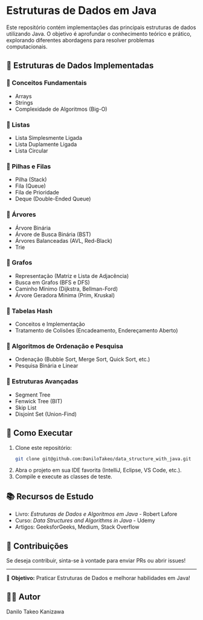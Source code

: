 # Estruturas de Dados em Java

Este repositório contém implementações das principais estruturas de dados utilizando Java. O objetivo é aprofundar o conhecimento teórico e prático, explorando diferentes abordagens para resolver problemas computacionais.

## 📌 Estruturas de Dados Implementadas

### 🔹 Conceitos Fundamentais
- Arrays
- Strings
- Complexidade de Algoritmos (Big-O)

### 🔹 Listas
- Lista Simplesmente Ligada
- Lista Duplamente Ligada
- Lista Circular

### 🔹 Pilhas e Filas
- Pilha (Stack)
- Fila (Queue)
- Fila de Prioridade
- Deque (Double-Ended Queue)

### 🔹 Árvores
- Árvore Binária
- Árvore de Busca Binária (BST)
- Árvores Balanceadas (AVL, Red-Black)
- Trie

### 🔹 Grafos
- Representação (Matriz e Lista de Adjacência)
- Busca em Grafos (BFS e DFS)
- Caminho Mínimo (Dijkstra, Bellman-Ford)
- Árvore Geradora Mínima (Prim, Kruskal)

### 🔹 Tabelas Hash
- Conceitos e Implementação
- Tratamento de Colisões (Encadeamento, Endereçamento Aberto)

### 🔹 Algoritmos de Ordenação e Pesquisa
- Ordenação (Bubble Sort, Merge Sort, Quick Sort, etc.)
- Pesquisa Binária e Linear

### 🔹 Estruturas Avançadas
- Segment Tree
- Fenwick Tree (BIT)
- Skip List
- Disjoint Set (Union-Find)

## 🚀 Como Executar

1. Clone este repositório:
   ```bash
   git clone git@github.com:DaniloTakeo/data_structure_with_java.git
   ```
2. Abra o projeto em sua IDE favorita (IntelliJ, Eclipse, VS Code, etc.).
3. Compile e execute as classes de teste.

## 📚 Recursos de Estudo

- Livro: *Estruturas de Dados e Algoritmos em Java* - Robert Lafore
- Curso: *Data Structures and Algorithms in Java* - Udemy
- Artigos: GeeksforGeeks, Medium, Stack Overflow

## 📝 Contribuições

Se deseja contribuir, sinta-se à vontade para enviar PRs ou abrir issues!

---

📌 **Objetivo:** Praticar Estruturas de Dados e melhorar habilidades em Java!

## 👨‍💻 Autor
Danilo Takeo Kanizawa

